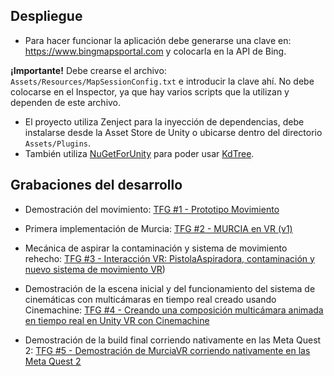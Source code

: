 ## Despliegue

- Para hacer funcionar la aplicación debe generarse una clave en: https://www.bingmapsportal.com y colocarla en la API de Bing. 

**¡Importante!** Debe crearse el archivo: `Assets/Resources/MapSessionConfig.txt` e introducir la clave ahí. No debe colocarse en el Inspector, ya que hay varios scripts que la utilizan y dependen de este archivo.

- El proyecto utiliza Zenject para la inyección de dependencias, debe instalarse desde la Asset Store de Unity o ubicarse dentro del directorio `Assets/Plugins`.
- También utiliza [NuGetForUnity](https://github.com/GlitchEnzo/NuGetForUnity) para poder usar [KdTree](https://github.com/codeandcats/KdTree).

## Grabaciones del desarrollo

- Demostración del movimiento: [TFG #1 - Prototipo Movimiento](https://youtu.be/V6wA9JmB0KM)

- Primera implementación de Murcia: [TFG #2 - MURCIA en VR (v1)](https://youtu.be/6cK7So_YNYU)

- Mecánica de aspirar la contaminación y sistema de movimiento rehecho: [TFG #3 - Interacción VR: PistolaAspiradora, contaminación y nuevo sistema de movimiento VR](https://youtu.be/ln0BrTZtU_E))

- Demostración de la escena inicial y del funcionamiento del sistema de cinemáticas con multicámaras en tiempo real creado usando Cinemachine: [TFG #4 - Creando una composición multicámara animada en tiempo real en Unity VR con Cinemachine](https://youtu.be/ePMZGqsFqzw)

- Demostración de la build final corriendo nativamente en las Meta Quest 2: [TFG #5 - Demostración de MurciaVR corriendo nativamente en las Meta Quest 2](https://youtu.be/A2XpRTwfmzo)
